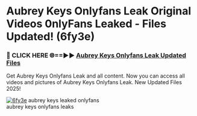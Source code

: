 # Aubrey Keys Onlyfans Leak Original Videos 0nlyFans Leaked - Files Updated! (6fy3e)

<h3>🔴 CLICK HERE 🌐==►► <a href="https://tinyurl.com/4seja8ks" rel="nofollow">Aubrey Keys Onlyfans Leak Updated Files</a></h3>

Get Aubrey Keys Onlyfans Leak and all content. Now you can access all videos and pictures of Aubrey Keys Onlyfans Leak. New Updated Files 2025!

[![6fy3e](https://i.imgur.com/EWjZXRe.gif)](https://tinyurl.com/4seja8ks)
aubrey keys leaked onlyfans<br>
aubrey keys onlyfans leaks